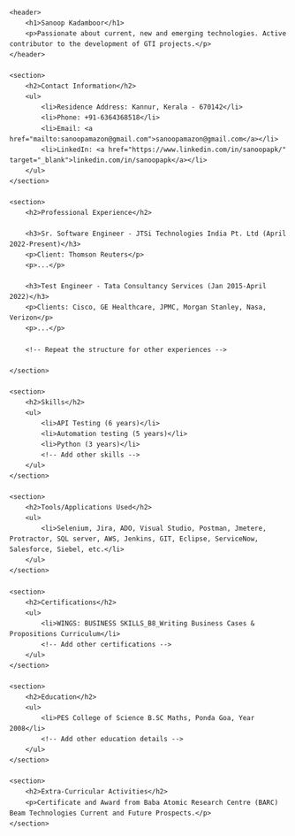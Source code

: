 <html lang="en">
<head>
    <meta charset="UTF-8">
    <meta name="viewport" content="width=device-width, initial-scale=1.0">
    <title>Sanoop Kadamboor - Resume</title>
    <style>
        body {
            font-family: Arial, sans-serif;
            line-height: 1.6;
            margin: 20px;
        }
        h1, h2, h3 {
            color: #333;
        }
        h1 {
            border-bottom: 2px solid #333;
            padding-bottom: 5px;
        }
        h2 {
            color: #007acc;
        }
        h3 {
            margin-top: 15px;
        }
        ul {
            list-style-type: none;
            padding: 0;
        }
        ul li {
            margin-bottom: 5px;
        }
        a {
            color: #007acc;
            text-decoration: none;
        }
        a:hover {
            text-decoration: underline;
        }
    </style>
</head>
<body>

    <header>
        <h1>Sanoop Kadamboor</h1>
        <p>Passionate about current, new and emerging technologies. Active contributor to the development of GTI projects.</p>
    </header>

    <section>
        <h2>Contact Information</h2>
        <ul>
            <li>Residence Address: Kannur, Kerala - 670142</li>
            <li>Phone: +91-6364368518</li>
            <li>Email: <a href="mailto:sanoopamazon@gmail.com">sanoopamazon@gmail.com</a></li>
            <li>LinkedIn: <a href="https://www.linkedin.com/in/sanoopapk/" target="_blank">linkedin.com/in/sanoopapk</a></li>
        </ul>
    </section>

    <section>
        <h2>Professional Experience</h2>

        <h3>Sr. Software Engineer - JTSi Technologies India Pt. Ltd (April 2022-Present)</h3>
        <p>Client: Thomson Reuters</p>
        <p>...</p>

        <h3>Test Engineer - Tata Consultancy Services (Jan 2015-April 2022)</h3>
        <p>Clients: Cisco, GE Healthcare, JPMC, Morgan Stanley, Nasa, Verizon</p>
        <p>...</p>

        <!-- Repeat the structure for other experiences -->

    </section>

    <section>
        <h2>Skills</h2>
        <ul>
            <li>API Testing (6 years)</li>
            <li>Automation testing (5 years)</li>
            <li>Python (3 years)</li>
            <!-- Add other skills -->
        </ul>
    </section>

    <section>
        <h2>Tools/Applications Used</h2>
        <ul>
            <li>Selenium, Jira, ADO, Visual Studio, Postman, Jmetere, Protractor, SQL server, AWS, Jenkins, GIT, Eclipse, ServiceNow, Salesforce, Siebel, etc.</li>
        </ul>
    </section>

    <section>
        <h2>Certifications</h2>
        <ul>
            <li>WINGS: BUSINESS SKILLS_B8_Writing Business Cases & Propositions Curriculum</li>
            <!-- Add other certifications -->
        </ul>
    </section>

    <section>
        <h2>Education</h2>
        <ul>
            <li>PES College of Science B.SC Maths, Ponda Goa, Year 2008</li>
            <!-- Add other education details -->
        </ul>
    </section>

    <section>
        <h2>Extra-Curricular Activities</h2>
        <p>Certificate and Award from Baba Atomic Research Centre (BARC) Beam Technologies Current and Future Prospects.</p>
    </section>

</body>
</html>
